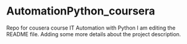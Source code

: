 # AutomationPython_coursera
Repo for cousera course IT Automation with Python
I am editing the README file. Adding some more details about the project description.
